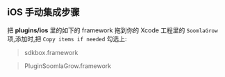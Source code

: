 ## iOS 手动集成步骤
把 __plugins/ios__ 里的如下的 framework 拖到你的 Xcode 工程里的 `SoomlaGrow` 项,添加时,把 `Copy items if needed` 勾选上:

> sdkbox.framework

> PluginSoomlaGrow.framework
